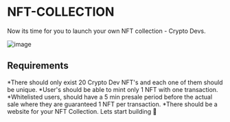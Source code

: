 # NFT-COLLECTION

Now its time for you to launch your own NFT collection - Crypto Devs.

![image](https://user-images.githubusercontent.com/71933835/184720591-a23e8dbb-cecb-40cc-9f65-df6fe693812c.png)

## Requirements
*There should only exist 20 Crypto Dev NFT's and each one of them should be unique.
*User's should be able to mint only 1 NFT with one transaction.
*Whitelisted users, should have a 5 min presale period before the actual sale where they are guaranteed 1 NFT per transaction.
*There should be a website for your NFT Collection.
Lets start building 🚀
